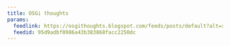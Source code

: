 ```yaml
---
title: OSGi thoughts
params:
  feedlink: https://osgithoughts.blogspot.com/feeds/posts/default?alt=rss
  feedid: 95d9adbf8986a43b383868facc2250dc
---
```

